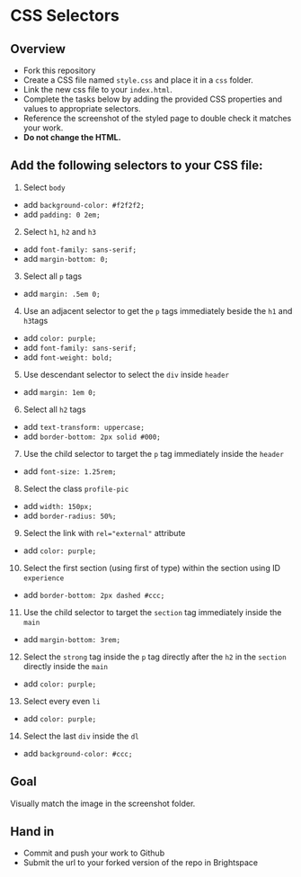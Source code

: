 # CSS Selectors


## Overview

- Fork this repository
- Create a CSS file named `style.css` and place it in a `css` folder.
- Link the new css file to your `index.html`.
- Complete the tasks below by adding the provided CSS properties and values to appropriate selectors.
- Reference the screenshot of the styled page to double check it matches your work.
- **Do not change the HTML.**


## Add the following selectors to your CSS file:

1. Select `body`
  - add `background-color: #f2f2f2;`
  - add `padding: 0 2em;`

2. Select `h1`, `h2` and `h3`
  - add `font-family: sans-serif;`
  - add `margin-bottom: 0;`

3. Select all `p` tags
  - add `margin: .5em 0;`

4. Use an adjacent selector to get the `p` tags immediately beside the `h1` and `h3`tags
  - add `color: purple;`
  - add `font-family: sans-serif;`
  - add `font-weight: bold;`

5. Use descendant selector to select the `div` inside `header`
  - add `margin: 1em 0;`

6. Select all `h2` tags
  - add `text-transform: uppercase;`
  - add `border-bottom: 2px solid #000;`  

7. Use the child selector to target the `p` tag immediately inside the `header`
  - add `font-size: 1.25rem;`

8. Select the class `profile-pic`
  - add `width: 150px;`
  - add `border-radius: 50%;`

9. Select the link with `rel="external"` attribute
  - add `color: purple;`              

10. Select the first section (using first of type) within the section using ID `experience`
  - add `border-bottom: 2px dashed #ccc;`

11. Use the child selector to target the `section` tag immediately inside the `main`
  - add `margin-bottom: 3rem;`  

12. Select the `strong` tag inside the `p` tag directly after the `h2` in the `section` directly inside the `main`
  - add `color: purple;`

13. Select every even `li`
  - add `color: purple;`

14. Select the last `div` inside the `dl`
  - add `background-color: #ccc;`  
 

## Goal

Visually match the image in the screenshot folder.


## Hand in

- Commit and push your work to Github
- Submit the url to your forked version of the repo in Brightspace